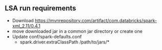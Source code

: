 ## LSA run requirements

- Download https://mvnrepository.com/artifact/com.databricks/spark-xml_2.11/0.4.1
- move downloaded jar in a common jar directory or create one
- Update conf/spark-defaults.conf
  - spark.driver.extraClassPath    /path/to/jars/*

